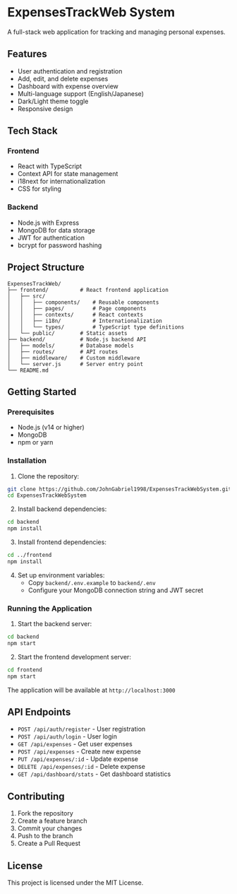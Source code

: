 # ExpensesTrackWeb System

A full-stack web application for tracking and managing personal expenses.

## Features

- User authentication and registration
- Add, edit, and delete expenses
- Dashboard with expense overview
- Multi-language support (English/Japanese)
- Dark/Light theme toggle
- Responsive design

## Tech Stack

### Frontend
- React with TypeScript
- Context API for state management
- i18next for internationalization
- CSS for styling

### Backend
- Node.js with Express
- MongoDB for data storage
- JWT for authentication
- bcrypt for password hashing

## Project Structure

```
ExpensesTrackWeb/
├── frontend/          # React frontend application
│   ├── src/
│   │   ├── components/    # Reusable components
│   │   ├── pages/         # Page components
│   │   ├── contexts/      # React contexts
│   │   ├── i18n/          # Internationalization
│   │   └── types/         # TypeScript type definitions
│   └── public/        # Static assets
├── backend/           # Node.js backend API
│   ├── models/        # Database models
│   ├── routes/        # API routes
│   ├── middleware/    # Custom middleware
│   └── server.js      # Server entry point
└── README.md
```

## Getting Started

### Prerequisites
- Node.js (v14 or higher)
- MongoDB
- npm or yarn

### Installation

1. Clone the repository:
```bash
git clone https://github.com/JohnGabriel1998/ExpensesTrackWebSystem.git
cd ExpensesTrackWebSystem
```

2. Install backend dependencies:
```bash
cd backend
npm install
```

3. Install frontend dependencies:
```bash
cd ../frontend
npm install
```

4. Set up environment variables:
   - Copy `backend/.env.example` to `backend/.env`
   - Configure your MongoDB connection string and JWT secret

### Running the Application

1. Start the backend server:
```bash
cd backend
npm start
```

2. Start the frontend development server:
```bash
cd frontend
npm start
```

The application will be available at `http://localhost:3000`

## API Endpoints

- `POST /api/auth/register` - User registration
- `POST /api/auth/login` - User login
- `GET /api/expenses` - Get user expenses
- `POST /api/expenses` - Create new expense
- `PUT /api/expenses/:id` - Update expense
- `DELETE /api/expenses/:id` - Delete expense
- `GET /api/dashboard/stats` - Get dashboard statistics

## Contributing

1. Fork the repository
2. Create a feature branch
3. Commit your changes
4. Push to the branch
5. Create a Pull Request

## License

This project is licensed under the MIT License.
